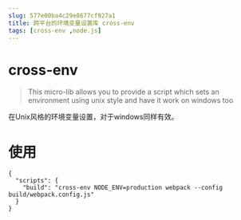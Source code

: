 ```yaml
---
slug: 577e00ba4c29e8677cf927a1
title: 跨平台的环境变量设置库 cross-env
tags: [cross-env ,node.js]
---
```


# cross-env

> This micro-lib allows you to provide a script which sets an environment using unix style and have it work on windows too

在Unix风格的环境变量设置，对于windows同样有效。

# 使用

```
{
  "scripts": {
    "build": "cross-env NODE_ENV=production webpack --config build/webpack.config.js"
  }
}
```
